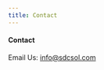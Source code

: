 ```yaml
---
title: Contact
---
```


#### Contact

Email Us: <a href="mailto:info@sdcsol.com" alt="">info@sdcsol.com</a>
